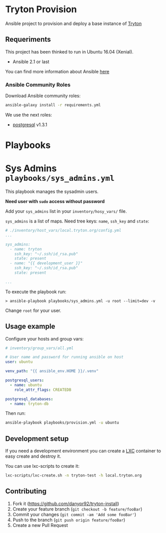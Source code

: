 # Tryton Provision

Ansible project to provision and deploy a base instance of [Tryton](http://www.tryton.org/)

## Requeriments

This project has been thinked to run in Ubuntu 16.04 (Xenial).

* Ansible 2.1 or last

You can find more information about Ansible [here](http://docs.ansible.com/)

### Ansible Community Roles

Download Ansible community roles:

```sh
ansible-galaxy install -r requirements.yml
```

We use the next roles:

 - [postgresql](https://galaxy.ansible.com/geerlingguy/postgresql/) v1.3.1

# Playbooks

# Sys Admins `playbooks/sys_admins.yml`

This playbook manages the sysadmin users.

**Need user with `sudo` access without password**

Add your `sys_admins` list in your `inventory/hosy_vars/` file.

`sys_admins` is a list of maps. Need tree keys: `name`, `ssh_key` and `state`:

```YAML
# ./inventory/host_vars/local.tryton.org/config.yml
...

sys_admins:
  - name: tryton
    ssh_key: "~/.ssh/id_rsa.pub"
    state: present
  - name: "{{ development_user }}"
    ssh_key: "~/.ssh/id_rsa.pub"
    state: present

...
```

To execute the playbook run:
```
> ansible-playbook playbooks/sys_admins.yml -u root --limit=dev -v
```
Change `root` for your user.

## Usage example

Configure your hosts and group vars:

```yaml
# inventory/group_vars/all.yml

# User name and password for running ansible on host
user: ubuntu

venv_path: "{{ ansible_env.HOME }}/.venv"

postgresql_users:
  - name: ubuntu
    role_attr_flags: CREATEDB

postgresql_databases:
  - name: tryton-db
```

Then run:

```sh
ansible-playbook playbooks/provision.yml -u ubuntu
```

## Development setup

If you need a development environment you can create a [LXC](https://linuxcontainers.org/lxc/introduction/) container to easy create and destroy it.

You can use lxc-scripts to create it:

```sh
lxc-scripts/lxc-create.sh -n tryton-test -h local.tryton.org
```

## Contributing

1. Fork it (<https://github.com/danypr92/tryton-install>)
2. Create your feature branch (`git checkout -b feature/fooBar`)
3. Commit your changes (`git commit -am 'Add some fooBar'`)
4. Push to the branch (`git push origin feature/fooBar`)
5. Create a new Pull Request
